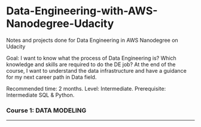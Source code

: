 # Data-Engineering-with-AWS-Nanodegree-Udacity
Notes and projects done for Data Engineering in AWS Nanodegree on Udacity

Goal: I want to know what the process of Data Engineering is? Which knowledge and skills are required to do the DE job? At the end of the course, I want to understand the data infrastructure and have a guidance for my next career path in Data field. 

Recommended time: 2 months. Level: Intermediate. Prerequisite: Intermediate SQL & Python.

### Course 1: DATA MODELING
---

